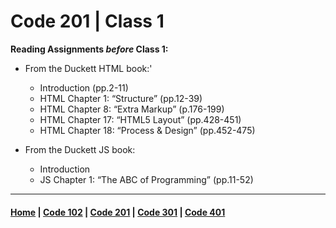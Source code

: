 # Code 201 | Class 1

**Reading Assignments *before* Class 1:**
 - From the Duckett HTML book:'
    - Introduction (pp.2-11)
    - HTML Chapter 1: “Structure” (pp.12-39)
    - HTML Chapter 8: “Extra Markup” (p.176-199)
    - HTML Chapter 17: “HTML5 Layout” (pp.428-451)
    - HTML Chapter 18: “Process & Design” (pp.452-475)

 - From the Duckett JS book:
    - Introduction
    - JS Chapter 1: “The ABC of Programming” (pp.11-52)

***

#### [Home](README.md) | [Code 102](102.md) | [Code 201](201.md) | [Code 301](301.md) | [Code 401](401.md)